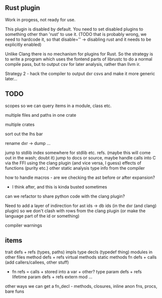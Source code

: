 Rust plugin
-----------

Work in progess, not ready for use.

This plugin is disabled by default. You need to set disabled plugins to something
other than 'rust' to use it. (TODO that is probably wrong, we need to hardcode it,
so that disable='' -> disabling rust and it needs to be explicitly enabled)

Unlike Clang there is no mechanism for plugins for Rust. So the strategy is to write
a program which uses the fontend parts of librustc to do a normal compile pass,
but to output csv for later analysis, rather than llvm ir.

Strategy 2 - hack the compiler to output dxr csvs and make it more generic later...

TODO
----

scopes so we can query items in a module, class etc.

multiple files and paths in one crate

multiple crates

sort out the lhs bar

rename dxr -> dump ...

jump to stdlib index somewhere for stdlib etc. refs. (maybe this will come out in the wash; doubt it)
  jump to docs or source, maybe
handle calls into C via the FFI using the clang plugin (and vice versa, I guess)
effects of functions (purity etc.)
  other static analysis type info from the compiler

how to handle macros - are we checking the ast before or after expansion?
  - I think after, and this is kinda busted sometimes

can we refactor to share python code with the clang plugin?

Need to add a layer of indirection for ast ids -> db ids (in the dxr (and clang) plugin) so we
don't clash with rows from the clang plugin (or make the language part of the id or something)

compiler warnings

items
-----
trait defs + refs (types, paths)
impls
type decls (typedef thing)
modules in other files
method defs + refs
  virtual methods
  static methods
fn defs + calls (add callers/callees, other stuff)
  + fn refs = calls + stored into a var + other?
type param defs + refs
lifetime param defs + refs
extern mod
...

other ways we can get a fn_decl - methods, closures, inline anon fns, procs, bare funs



